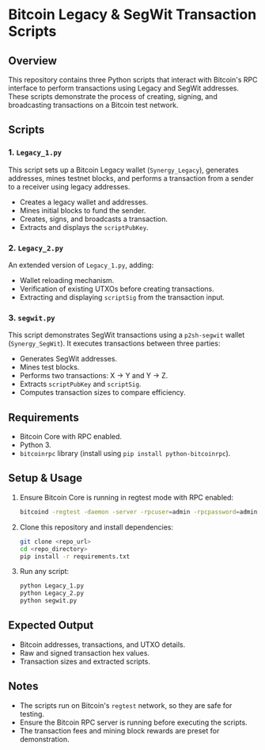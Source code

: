 # Bitcoin Legacy & SegWit Transaction Scripts

## Overview
This repository contains three Python scripts that interact with Bitcoin's RPC interface to perform transactions using Legacy and SegWit addresses. These scripts demonstrate the process of creating, signing, and broadcasting transactions on a Bitcoin test network.

## Scripts

### 1. `Legacy_1.py`
This script sets up a Bitcoin Legacy wallet (`Synergy_Legacy`), generates addresses, mines testnet blocks, and performs a transaction from a sender to a receiver using legacy addresses.
- Creates a legacy wallet and addresses.
- Mines initial blocks to fund the sender.
- Creates, signs, and broadcasts a transaction.
- Extracts and displays the `scriptPubKey`.

### 2. `Legacy_2.py`
An extended version of `Legacy_1.py`, adding:
- Wallet reloading mechanism.
- Verification of existing UTXOs before creating transactions.
- Extracting and displaying `scriptSig` from the transaction input.

### 3. `segwit.py`
This script demonstrates SegWit transactions using a `p2sh-segwit` wallet (`Synergy_SegWit`). It executes transactions between three parties:
- Generates SegWit addresses.
- Mines test blocks.
- Performs two transactions: X → Y and Y → Z.
- Extracts `scriptPubKey` and `scriptSig`.
- Computes transaction sizes to compare efficiency.

## Requirements
- Bitcoin Core with RPC enabled.
- Python 3.
- `bitcoinrpc` library (install using `pip install python-bitcoinrpc`).

## Setup & Usage
1. Ensure Bitcoin Core is running in regtest mode with RPC enabled:
   ```sh
   bitcoind -regtest -daemon -server -rpcuser=admin -rpcpassword=admin
   ```
2. Clone this repository and install dependencies:
   ```sh
   git clone <repo_url>
   cd <repo_directory>
   pip install -r requirements.txt
   ```
3. Run any script:
   ```sh
   python Legacy_1.py
   python Legacy_2.py
   python segwit.py
   ```

## Expected Output
- Bitcoin addresses, transactions, and UTXO details.
- Raw and signed transaction hex values.
- Transaction sizes and extracted scripts.

## Notes
- The scripts run on Bitcoin's `regtest` network, so they are safe for testing.
- Ensure the Bitcoin RPC server is running before executing the scripts.
- The transaction fees and mining block rewards are preset for demonstration.


